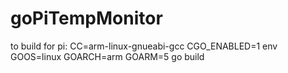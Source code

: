 # goPiTempMonitor

to build for pi:
CC=arm-linux-gnueabi-gcc CGO_ENABLED=1  env GOOS=linux GOARCH=arm GOARM=5 go build